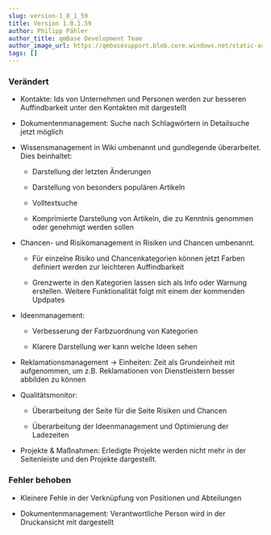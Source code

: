```yaml
---
slug: version-1_0_1_59
title: Version 1.0.1.59
author: Philipp Pähler
author_title: qmBase Development Team
author_image_url: https://qmbasesupport.blob.core.windows.net/static-assets/img/persons/paehler_round.png
tags: []
---
```

### Verändert

*   Kontakte: Ids von Unternehmen und Personen werden zur besseren Auffindbarkeit unter den Kontakten mit dargestellt

*   Dokumentenmanagement: Suche nach Schlagwörtern in Detailsuche jetzt möglich

*   Wissensmanagement in Wiki umbenannt und gundlegende überarbeitet. Dies beinhaltet:

    *   Darstellung der letzten Änderungen

    *   Darstellung von besonders populären Artikeln

    *   Volltextsuche

    *   Komprimierte Darstellung von Artikeln, die zu Kenntnis genommen oder genehmigt werden sollen

*   Chancen- und Risikomanagement in Risiken und Chancen umbenannt.

    *   Für einzelne Risiko und Chancenkategorien können jetzt Farben definiert werden zur leichteren Auffindbarkeit

    *   Grenzwerte in den Kategorien lassen sich als Info oder Warnung erstellen. Weitere Funktionalität folgt mit einem der kommenden Updpates

*   Ideenmanagement:

    *   Verbesserung der Farbzuordnung von Kategorien

    *   Klarere Darstellung wer kann welche Ideen sehen

*   Reklamationsmanagement -> Einheiten: Zeit als Grundeinheit mit aufgenommen, um z.B. Reklamationen von Dienstleistern besser abbilden zu können

*   Qualitätsmonitor:

    *   Überarbeitung der Seite für die Seite Risiken und Chancen

    *   Überarbeitung der Ideenmanagement und Optimierung der Ladezeiten

*   Projekte & Maßnahmen: Erledigte Projekte werden nicht mehr in der Seitenleiste und den Projekte dargestellt.

### Fehler behoben

*   Kleinere Fehle in der Verknüpfung von Positionen und Abteilungen 

*   Dokumentenmanagement: Verantwortliche Person wird in der Druckansicht mit dargestellt